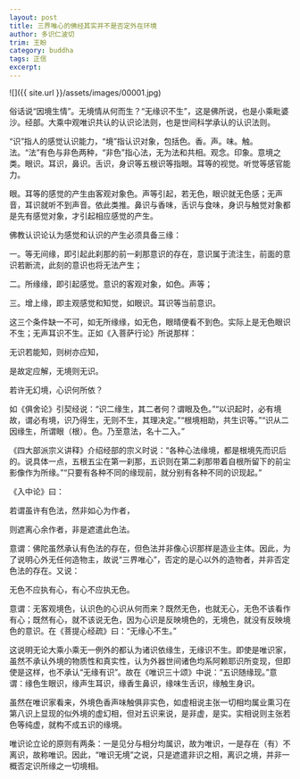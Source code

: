 ```yaml
---
layout: post
title: 三界唯心的佛经其实并不是否定外在环境
author: 多识仁波切
trim: 王盼
category: buddha
tags: 正信
excerpt:
---
```


![]({{ site.url }}/assets/images/00001.jpg)

俗话说“因境生情”。无境情从何而生？“无缘识不生”，这是佛所说，也是小乘毗婆沙。经部。大乘中观唯识共认的认识论法则，也是世间科学承认的认识法则。

“识”指人的感觉认识能力，“境”指认识对象，包括色。香。声。味。触。法。“法”有色与非色两种，“非色”指心法，无为法和共相。观念。印象。意境之类。眼识。耳识，鼻识。舌识，身识等五根识等指眼。耳等的视觉。听觉等感官能力。

眼。耳等的感觉的产生由客观对象色。声等引起，若无色，眼识就无色感；无声音，耳识就听不到声音。依此类推。鼻识与香味，舌识与食味，身识与触觉对象都是先有感觉对象，才引起相应感觉的产生。

佛教认识论认为感觉和认识的产生必须具备三缘：

一。等无间缘，即引起此刹那的前一刹那意识的存在，意识属于流注生，前面的意识若断流，此刻的意识也将无法产生；

二。所缘缘，即引起感觉。意识的客观对象，如色。声等；

三。增上缘，即主观感觉和知觉，如眼识。耳识等当前意识。

这三个条件缺一不可，如无所缘缘，如无色，眼晴便看不到色。实际上是无色眼识不生；无声耳识不生。正如《入菩萨行论》所说那样：

无识若能知，则树亦应知，

是故定应解，无境则无识。

若许无幻境，心识何所依？

如《俱舍论》引契经说：“识二缘生，其二者何？谓眼及色。”“以识起时，必有境故，谓必有境，识乃得生，无则不生，其理决定。”“根境相助，共生识等。”“识从二因缘生，所谓眼（根）。色。乃至意法，名十二入。”

《四大部派宗义讲释》介绍经部的宗义时说：“各种心法缘境，都是根境先而识后的。说具体一点，五根五尘在第一刹那，五识则在第二刹那带着自根所留下的前尘影像作为所缘。”“只要有各种不同的缘现前，就分别有各种不同的识现起。”

《入中论》曰：

若谓虽许有色法，然非如心为作者，

则遮离心余作者，非是遮遣此色法。

意谓：佛陀虽然承认有色法的存在，但色法并非像心识那样是造业主体。因此，为了说明心外无任何造物主，故说“三界唯心”，否定的是心以外的造物者，并非否定色法的存在。又说：

无色不应执有心，有心不应执无色。

意谓：无客观境色，认识色的心识从何而来？既然无色，也就无心，无色不该看作有心；既然有心，就不该说无色，因为心识是反映境色的，无境色，就没有反映境色的意识。在《菩提心经疏》曰：“无缘心不生。”

这说明无论大乘小乘无一例外的都认为诸识依缘生，无缘识不生。即使是唯识家，虽然不承认外境的物质性和真实性，认为外器世间诸色均系阿赖耶识所变现，但即使是这样，也不承认“无缘有识”。故在《唯识三十颂》中说：“五识随缘现。”意谓：缘色生眼识，缘声生耳识，缘香生鼻识，缘味生舌识，缘触生身识。

虽然在唯识家看来，外境色香声味触俱非实色，如虚相说主张一切相均属业熏习在第八识上显现的似外境的虚幻相，但对五识来说，是非虚，是实。实相说则主张若色等纯虚，就构不成五识的缘境。

唯识论立论的原则有两条：一是见分与相分均属识，故为唯识，一是存在（有）不离识，故称唯识。因此，“唯识无境”之说，只是遮遣非识之相，离识之境，并非一概否定识所缘之一切境相。
